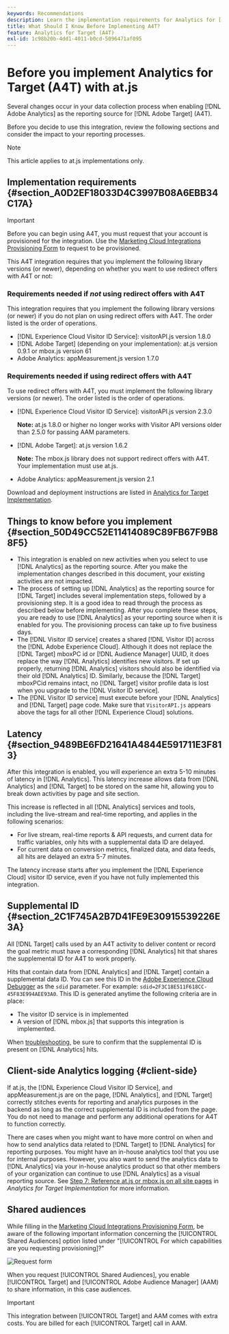 ```yaml
---
keywords: Recommendations
description: Learn the implementation requirements for Analytics for [!DNL Target] (A4T) and what to consider before you implement this integration.
title: What Should I Know Before Implementing A4T?
feature: Analytics for Target (A4T)
exl-id: 1c98b20b-4dd1-4011-b0cd-5096471af095
---
```

# Before you implement Analytics for Target (A4T) with at.js

Several changes occur in your data collection process when enabling [!DNL Adobe Analytics] as the reporting source for [!DNL Adobe Target] (A4T).

Before you decide to use this integration, review the following sections and consider the impact to your reporting processes.

>[!NOTE]
>
>This article applies to at.js implementations only.

## Implementation requirements {#section_A0D2EF18033D4C3997B08A6EBB34C17A}

>[!IMPORTANT]
>
>Before you can begin using A4T, you must request that your account is provisioned for the integration. Use the [Marketing Cloud Integrations Provisioning Form](https://www.adobe.com/go/audiences) to request to be provisioned.

This A4T integration requires that you implement the following library versions (or newer), depending on whether you want to use redirect offers with A4T or not:

### Requirements needed if *not* using redirect offers with A4T

This integration requires that you implement the following library versions (or newer) if you do not plan on using redirect offers with A4T. The order listed is the order of operations.

* [!DNL Experience Cloud Visitor ID Service]: visitorAPI.js version 1.8.0
* [!DNL Adobe Target] (depending on your implementation): at.js version 0.9.1 or mbox.js version 61
* Adobe Analytics: appMeasurement.js version 1.7.0

### Requirements needed if using redirect offers with A4T

To use redirect offers with A4T, you must implement the following library versions (or newer). The order listed is the order of operations.

* [!DNL Experience Cloud Visitor ID Service]: visitorAPI.js version 2.3.0

  **Note:**  at.js 1.8.0 or higher no longer works with Visitor API versions older than 2.5.0 for passing AAM parameters.
  
* [!DNL Adobe Target]: at.js version 1.6.2

  **Note:** The  mbox.js library does not support redirect offers with A4T. Your implementation must use at.js.

* Adobe Analytics: appMeasurement.js version 2.1


Download and deployment instructions are listed in [Analytics for Target Implementation](/help/c-integrating-target-with-mac/a4t/a4timplementation.md).

## Things to know before you implement {#section_50D49CC52E11414089C89FB67F9B88F5}

* This integration is enabled on new activities when you select to use [!DNL Analytics] as the reporting source. After you make the implementation changes described in this document, your existing activities are not impacted. 
* The process of setting up [!DNL Analytics] as the reporting source for [!DNL Target] includes several implementation steps, followed by a provisioning step. It is a good idea to read through the process as described below before implementing. After you complete these steps, you are ready to use [!DNL Analytics] as your reporting source when it is enabled for you. The provisioning process can take up to five business days. 
* The [!DNL Visitor ID service] creates a shared [!DNL Visitor ID] across the [!DNL Adobe Experience Cloud]. Although it does not replace the [!DNL Target] mboxPC id or [!DNL Audience Manager] UUID, it does replace the way [!DNL Analytics] identifies new visitors. If set up properly, returning [!DNL Analytics] visitors should also be identified via their old [!DNL Analytics] ID. Similarly, because the [!DNL Target] mboxPCid remains intact, no [!DNL Target] visitor profile data is lost when you upgrade to the [!DNL Visitor ID service]. 
* The [!DNL Visitor ID service] must execute before your [!DNL Analytics] and [!DNL Target] page code. Make sure that `VisitorAPI.js` appears above the tags for all other [!DNL Experience Cloud] solutions.

## Latency {#section_9489BE6FD21641A4844E591711E3F813}

After this integration is enabled, you will experience an extra 5-10 minutes of latency in [!DNL Analytics]. This latency increase allows data from [!DNL Analytics] and [!DNL Target] to be stored on the same hit, allowing you to break down activities by page and site section.

This increase is reflected in all [!DNL Analytics] services and tools, including the live-stream and real-time reporting, and applies in the following scenarios:

* For live stream, real-time reports & API requests, and current data for traffic variables, only hits with a supplemental data ID are delayed. 
* For current data on conversion metrics, finalized data, and data feeds, all hits are delayed an extra 5-7 minutes.

The latency increase starts after you implement the [!DNL Experience Cloud] visitor ID service, even if you have not fully implemented this integration.

## Supplemental ID {#section_2C1F745A2B7D41FE9E30915539226E3A}

All [!DNL Target] calls used by an A4T activity to deliver content or record the goal metric must have a corresponding [!DNL Analytics] hit that shares the supplemental ID for A4T to work properly.

Hits that contain data from [!DNL Analytics] and [!DNL Target] contain a supplemental data ID. You can see this ID in the [Adobe Experience Cloud Debugger](https://experienceleague.adobe.com/docs/debugger/using/experience-cloud-debugger.html) as the `sdid` parameter. For example: `sdid=2F3C18E511F618CC-45F83E994AEE93A0`. This ID is generated anytime the following criteria are in place:

* The visitor ID service is in implemented 
* A version of [!DNL mbox.js] that supports this integration is implemented.

When [troubleshooting](/help/c-integrating-target-with-mac/a4t/c-a4t-troubleshooting/a4t-troubleshooting.md), be sure to confirm that the supplemental ID is present on [!DNL Analytics] hits.

## Client-side Analytics logging {#client-side}

If at.js, the [!DNL Experience Cloud Visitor ID Service], and appMeasurement.js are on the page, [!DNL Analytics], and [!DNL Target] correctly stitches events for reporting and analytics purposes in the backend as long as the correct supplemental ID is included from the page. You do not need to manage and perform any additional operations for A4T to function correctly.

There are cases when you might want to have more control on when and how to send analytics data related to [!DNL Target] to [!DNL Analytics] for reporting purposes. You might have an in-house analytics tool that you use for internal purposes. However, you also want to send the analytics data to [!DNL Analytics] via your in-house analytics product so that other members of your organization can continue to use [!DNL Analytics] as a visual reporting source. See [Step 7: Reference at.js or mbox.js on all site pages](/help/c-integrating-target-with-mac/a4t/a4timplementation.md#step7) in *Analytics for Target Implementation* for more information.

## Shared audiences

While filling in the [Marketing Cloud Integrations Provisioning Form](https://www.adobe.com/go/audiences), be aware of the following important information concerning the [!UICONTROL Shared Audiences] option listed under "[!UICONTROL For which capabilities are you requesting provisioning]?" 

![Request form](/help/c-integrating-target-with-mac/a4t/assets/request-form.png)

When you request [!UICONTROL Shared Audiences], you enable [!UICONTROL Target] and [!UICONTROL Adobe Audience Manager] (AAM) to share information, in this case audiences.

>[!IMPORTANT]
>
>This integration between [!UICONTROL Target] and AAM comes with extra costs. You are billed for each [!UICONTROL Target] call in AAM.
